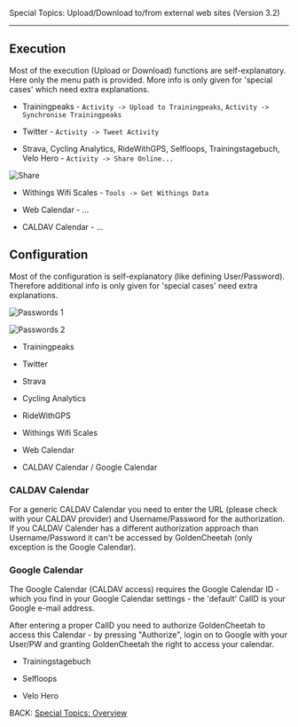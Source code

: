 Special Topics: Upload/Download to/from external web sites (Version 3.2)
****

## Execution

Most of the execution (Upload or Download) functions are self-explanatory. Here only the menu path is provided. More info is only given for 'special cases' which need extra explanations.

* Trainingpeaks - `Activity -> Upload to Trainingpeaks`, `Activity -> Synchronise Trainingpeaks`

* Twitter - `Activity -> Tweet Activity`

* Strava, Cycling Analytics, RideWithGPS, Selfloops, Trainingstagebuch, Velo Hero - `Activity -> Share Online...`

![Share](https://raw.githubusercontent.com/GoldenCheetah/GoldenCheetah/master/doc/wiki/Share_Activity.jpg)

* Withings Wifi Scales - `Tools -> Get Withings Data`

* Web Calendar - ...

* CALDAV Calendar - ...



## Configuration

Most of the configuration is self-explanatory (like defining User/Password). Therefore additional info is only given for 'special cases' need extra explanations.

![Passwords 1](https://raw.githubusercontent.com/GoldenCheetah/GoldenCheetah/master/doc/wiki/PreferencesPasswords_1.jpg)

![Passwords 2](https://raw.githubusercontent.com/GoldenCheetah/GoldenCheetah/master/doc/wiki/PreferencesPasswords_2.jpg)

* Trainingpeaks

* Twitter

* Strava

* Cycling Analytics

* RideWithGPS

* Withings Wifi Scales

* Web Calendar

* CALDAV Calendar / Google Calendar

### CALDAV Calendar

For a generic CALDAV Calendar you need to enter the URL (please check with your CALDAV provider) and Username/Password for the authorization. If you CALDAV Calender has a different authorization approach than Username/Password it can't be accessed by GoldenCheetah (only exception is the Google Calendar).

### Google Calendar

The Google Calendar (CALDAV access) requires the Google Calendar ID - which you find in your Google Calendar settings - the 'default' CalID is your Google e-mail address.

After entering a proper CalID you need to authorize GoldenCheetah to access this Calendar - by pressing "Authorize", login on to Google with your User/PW and granting GoldenCheetah the right to access your calendar.







* Trainingstagebuch

* Selfloops

* Velo Hero


BACK: [Special Topics: Overview](https://github.com/GoldenCheetah/GoldenCheetah/wiki/UG_Special%20Topics_Overview)